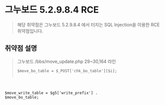 # 그누보드 5.2.9.8.4 RCE
>해당 취약점은 그누보드 5.2.9.8.4 에서 터지는 SQL Injection을 이용한 RCE 취약점입니다.
>
## 취약점 설명
>그누보드 /bbs/move_update.php 29~30,164 라인
><pre><code>$move_bo_table = $_POST['chk_bo_table'][$i];
$move_write_table = $g5['write_prefix'] . $move_bo_table;</code></pre>
